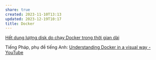 ```yaml
---
share: true
created: 2023-11-10T13:13
updated: 2023-12-19T10:17
title: Docker
---
```





[Hết dung lượng disk do chạy Docker trong thời gian dài](https://viblo.asia/p/het-dung-luong-disk-do-chay-docker-trong-thoi-gian-dai-oK9Vyze94QR#comment-bXP4WgPr47G)

Tiếng Pháp, phụ đề tiếng Anh: [Understanding Docker in a visual way - YouTube](https://www.youtube.com/playlist?list=PLmw3X80dPdlyRV2EUKnFOvBACs_tcArd0)